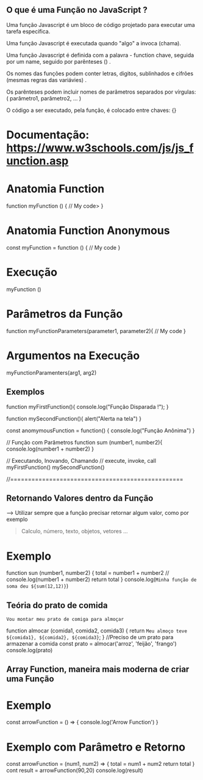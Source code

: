 ## O que é uma Função no JavaScript ?

Uma função Javascript é um bloco de código projetado para executar uma tarefa específica.

Uma função Javascript é executada quando "algo" a invoca (chama).

Uma função Javascript é definida com a palavra - function chave, seguida por um name, seguido por parênteses () .

Os nomes das funções podem conter letras, digitos, sublinhados e cifrões (mesmas regras das variávies) .

Os parênteses podem incluir nomes de parâmetros separados por vírgulas:
( parâmetro1, parâmetro2, ... )

O código a ser executado, pela função, é colocado entre chaves: {}


# Documentação: https://www.w3schools.com/js/js_function.asp

# Anatomia Function

function myFunction () {
    // My code>
}

# Anatomia Function Anonymous

const myFunction = function () {
    // My code
}

# Execução

myFunction ()

# Parâmetros da Função

function myFunctionParameters(parameter1, parameter2){
    // My code
}

# Argumentos na Execução

myFunctionParamenters(arg1, arg2)

## Exemplos

function myFirstFunction(){
    console.log("Função Disparada !");
}

function mySecondFunction(){
    alert("Alerta na tela")
}

const anomymousFunction = function() {
    console.log("Função Anônima")
}

// Função com Parâmetros
function sum (number1, number2){
    console.log(number1 + number2)
}

// Executando, Inovando, Chamando
// execute, invoke, call
myFirstFunction()
mySecondFunction()


//=================================================

## Retornando Valores dentro da Função

--> Utilizar sempre que a função precisar retornar algum valor, como por exemplo
> Calculo, número, texto, objetos, vetores ...

# Exemplo
function sun (number1, number2) {
    total = number1 + number2
    // console.log(number1 + number2)
    return total
}
console.log(`Minha função de soma deu ${sum(12,12)}`)



## Teória do prato de comida
    Vou montar meu prato de comiga para almoçar
function almocar (comida1, comida2, comida3) {
    return `Meu almoço teve ${comida1}, ${comida2}, ${comida3}`;
}
//Preciso de um prato para armazenar a comida
const prato = almocar('arroz', 'feijão', 'frango')
console.log(prato)


## Array Function, maneira mais moderna de criar uma Função

# Exemplo
const arrowFunction = () => {
    console.log('Arrow Function')
}

# Exemplo com Parâmetro e Retorno

const arrowFunction = (num1, num2) => {
    total = num1 + num2
    return total
}
cont result = arrowFunction(90,20)
console.log(result)